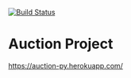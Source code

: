 [![Build Status](https://travis-ci.org/sergey-lb/seller-workplace.svg?branch=master)](https://travis-ci.org/sergey-lb/seller-workplace)

# Auction Project
https://auction-py.herokuapp.com/